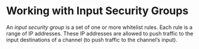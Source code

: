 # Working with Input Security Groups<a name="working-with-input-security-groups"></a>

An *input security group* is a set of one or more whitelist rules\. Each rule is a range of IP addresses\. These IP addresses are allowed to push traffic to the input destinations of a channel \(to push traffic to the channel’s input\)\.